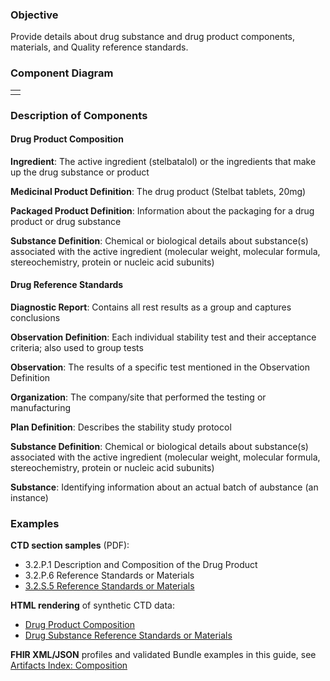 ### Objective
Provide details about drug substance and drug product components, materials, and Quality reference standards.

### Component Diagram
<table>
<tr><td>  </td></tr>
</table>
 
### Description of Components
#### Drug Product Composition
**Ingredient**: The active ingredient (stelbatalol) or the ingredients that make up the drug substance or product

**Medicinal Product Definition**: The drug product (Stelbat tablets, 20mg)

**Packaged Product Definition**: Information about the packaging for a drug product or drug substance

**Substance Definition**: Chemical or biological details about substance(s) associated with the active ingredient (molecular weight, molecular formula, stereochemistry, protein or nucleic acid subunits) 

#### Drug Reference Standards
**Diagnostic Report**: Contains all rest results as a group and captures conclusions

**Observation Definition**: Each individual stability test and their acceptance criteria; also used to group tests

**Observation**: The results of a specific test mentioned in the Observation Definition

**Organization**: The company/site that performed the testing or manufacturing

**Plan Definition**: Describes the stability study protocol

**Substance Definition**: Chemical or biological details about substance(s) associated with the active ingredient (molecular weight, molecular formula, stereochemistry, protein or nucleic acid subunits) 

**Substance**: Identifying information about an actual batch of aubstance (an instance)

### Examples
**CTD section samples** (PDF):
- 3.2.P.1 Description and Composition of the Drug Product
- 3.2.P.6 Reference Standards or Materials
- <a href="https://github.com/HL7/uv-dx-pq/raw/master/input/examples-pdf/3.2.S.5_Reference_Standards_or_Materials.pdf ">3.2.S.5 Reference Standards or Materials</a></li>

**HTML rendering** of synthetic CTD data:
- <a href="composition_rend_p.html">Drug Product Composition</a>
- <a href="composition_rend_s.html">Drug Substance Reference Standards or Materials</a>

**FHIR XML/JSON** profiles and validated Bundle examples in this guide, see [Artifacts Index: Composition](artifacts.html#composition)